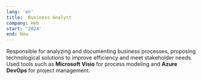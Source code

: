 ```yaml
---
lang: 'en'
title:  Business Analyst
company: Heb
start: '2024'
end: Now
---
```


Responsible for analyzing and documenting business processes, proposing technological solutions to improve efficiency and meet stakeholder needs. Used tools such as **Microsoft Visio** for process modeling and **Azure DevOps** for project management.
